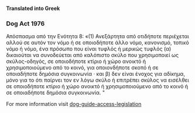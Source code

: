 #### **Translated into Greek**

### Dog Act 1976

Απόσπασμα από την Ενότητα 8:
«(1) Ανεξάρτητα από οτιδήποτε περιέχεται αλλού σε αυτόν τον νόμο ή σε οποιοδήποτε άλλο νόμο, κανονισμό, τοπικό νόμο ή νόμο, ένα πρόσωπο που είναι τυφλός ή μερικώς τυφλός (α) δικαιούται να συνοδεύεται από καλόπιστο σκύλο που χρησιμοποιεί ως σκύλος-οδηγός, σε οποιοδήποτε κτίριο ή χώρο ανοικτό ή χρησιμοποιούμενο από το κοινό, για οποιονδήποτε σκοπό ή σε οποιαδήποτε δημόσια συγκοινωνία · και β) δεν είναι ένοχος για αδίκημα, μόνο για το ότι παίρνει τον εν λόγω σκύλο ή επιτρέπει σκύλος να εισέλθει σε οποιοδήποτε κτίριο ή χώρο ανοικτό ή χρησιμοποιούμενο από το κοινό ή σε οποιαδήποτε δημόσια συγκοινωνία. "

For more information visit [dog-guide-access-legislation](https://www.bca.org.au/dog-guide-access-legislation/)